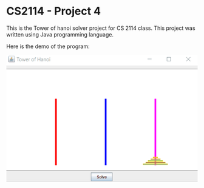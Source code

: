 # CS2114 - Project 4
This is the Tower of hanoi solver project for CS 2114 class. 
This project was written using Java programming language. 

Here is the demo of the program: 


<img src="https://github.com/abrarr18/CS2114/blob/master/Hanoisolverdemo.gif" width=750><br>
